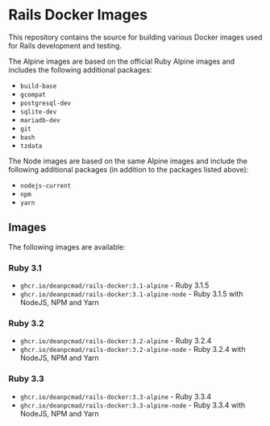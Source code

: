 # Rails Docker Images

This repository contains the source for building various Docker images used
for Rails development and testing.

The Alpine images are based on the official Ruby Alpine images and includes
the following additional packages:

- `build-base`
- `gcompat`
- `postgresql-dev`
- `sqlite-dev`
- `mariadb-dev`
- `git`
- `bash`
- `tzdata`

The Node images are based on the same Alpine images and include the following
additional packages (in addition to the packages listed above):

- `nodejs-current`
- `npm`
- `yarn`

## Images

The following images are available:

### Ruby 3.1

- `ghcr.io/deanpcmad/rails-docker:3.1-alpine` - Ruby 3.1.5
- `ghcr.io/deanpcmad/rails-docker:3.1-alpine-node` - Ruby 3.1.5 with NodeJS, NPM and Yarn

### Ruby 3.2

- `ghcr.io/deanpcmad/rails-docker:3.2-alpine` - Ruby 3.2.4
- `ghcr.io/deanpcmad/rails-docker:3.2-alpine-node` - Ruby 3.2.4 with NodeJS, NPM and Yarn

### Ruby 3.3

- `ghcr.io/deanpcmad/rails-docker:3.3-alpine` - Ruby 3.3.4
- `ghcr.io/deanpcmad/rails-docker:3.3-alpine-node` - Ruby 3.3.4 with NodeJS, NPM and Yarn
